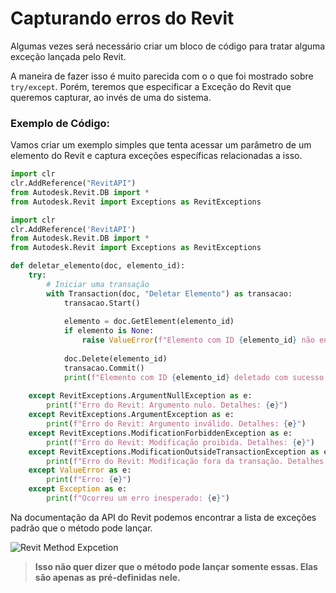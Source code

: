 # Capturando erros do Revit

Algumas vezes será necessário criar um bloco de código para tratar alguma exceção lançada pelo Revit.

A maneira de fazer isso é muito parecida com o o que foi mostrado sobre `try/except`. Porém, teremos que especificar a 
Exceção do 
Revit que queremos capturar, ao invés de uma do sistema.

### Exemplo de Código:

Vamos criar um exemplo simples que tenta acessar um parâmetro de um elemento do Revit e captura exceções específicas relacionadas a isso.



```python
import clr
clr.AddReference("RevitAPI")
from Autodesk.Revit.DB import *
from Autodesk.Revit import Exceptions as RevitExceptions

import clr
clr.AddReference('RevitAPI')
from Autodesk.Revit.DB import *
from Autodesk.Revit import Exceptions as RevitExceptions

def deletar_elemento(doc, elemento_id):
    try:
        # Iniciar uma transação
        with Transaction(doc, "Deletar Elemento") as transacao:
            transacao.Start()
            
            elemento = doc.GetElement(elemento_id)
            if elemento is None:
                raise ValueError(f"Elemento com ID {elemento_id} não encontrado.")
            
            doc.Delete(elemento_id)
            transacao.Commit()
            print(f"Elemento com ID {elemento_id} deletado com sucesso.")
    
    except RevitExceptions.ArgumentNullException as e:
        print(f"Erro do Revit: Argumento nulo. Detalhes: {e}")
    except RevitExceptions.ArgumentException as e:
        print(f"Erro do Revit: Argumento inválido. Detalhes: {e}")
    except RevitExceptions.ModificationForbiddenException as e:
        print(f"Erro do Revit: Modificação proibida. Detalhes: {e}")
    except RevitExceptions.ModificationOutsideTransactionException as e:
        print(f"Erro do Revit: Modificação fora da transação. Detalhes: {e}")
    except ValueError as e:
        print(f"Erro: {e}")
    except Exception as e:
        print(f"Ocorreu um erro inesperado: {e}")
```

Na documentação da API do Revit podemos encontrar a lista de exceções padrão que o método pode lançar.

![Revit Method Expcetion](images/revit_method_exceptions.png)

> **Isso não quer dizer que o método pode lançar somente essas. Elas são apenas as** **pré-definidas** **nele.**



